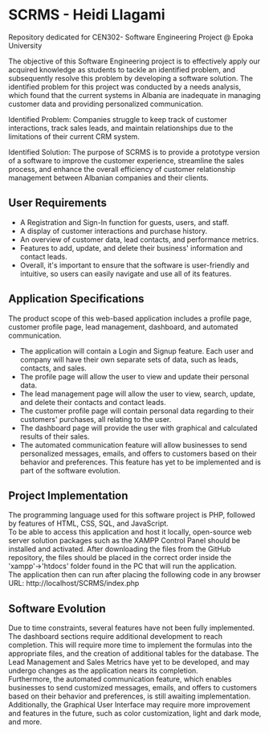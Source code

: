 # SCRMS - Heidi Llagami
Repository dedicated for CEN302- Software Engineering Project @ Epoka University

The objective of this Software Engineering project is to effectively apply our acquired knowledge as students to tackle an identified problem, and subsequently resolve this problem by developing a software solution.​
The identified problem for this project was conducted by a needs analysis, which found that the current systems in Albania are inadequate in managing customer data and providing personalized communication. 
  
Identified Problem: Companies struggle to keep track of customer interactions, track sales leads, and maintain relationships due to the limitations of their current CRM system.  
  
Identified Solution: The purpose of SCRMS is to provide a prototype version of a software to improve the customer experience, streamline the sales process, and enhance the overall efficiency of customer relationship management between Albanian companies and their clients.​

## User Requirements 
* A Registration and Sign-In function for guests, users, and staff.  
* A display of customer interactions and purchase history.  
* An overview of customer data, lead contacts, and performance metrics.
* Features to add, update, and delete their business' information and contact leads.
* Overall, it's important to ensure that the software is user-friendly and intuitive, so users can easily navigate and use all of its features.  
    
## Application Specifications
The product scope of this web-based application includes a profile page, customer profile page, lead management, dashboard, and automated communication.  
* The application will contain a Login and Signup feature. Each user and company will have their own separate sets of data, such as leads, contacts, and sales.
* The profile page will allow the user to view and update their personal data.
* The lead management page will allow the user to view, search, update, and delete their contacts and contact leads.
* The customer profile page will contain personal data regarding to their customers' purchases, all relating to the user.
* The dashboard page will provide the user with graphical and calculated results of their sales.
* The automated communication feature will allow businesses to send personalized messages, emails, and offers to customers based on their behavior and preferences. This feature has yet to be implemented and is part of the software evolution.

## Project Implementation
The programming language used for this software project is PHP, followed by features of HTML, CSS, SQL, and JavaScript.  
To be able to access this application and host it locally, open-source web server solution packages such as the XAMPP Control Panel should be installed and activated.  After downloading the files from the GitHub repository, the files should be placed in the correct order inside the 'xampp'->'htdocs' folder found in the PC that will run the application.  
The application then can run after placing the following code in any browser URL:  http://localhost/SCRMS/index.php  

## Software Evolution
Due to time constraints, several features have not been fully implemented.  
The dashboard sections require additional development to reach completion. This will require more time to implement the formulas into the appropriate files, and the creation of additional tables for the database.
The Lead Management and Sales Metrics have yet to be developed, and may undergo changes as the application nears its completion.  
Furthermore, the automated communication feature, which enables businesses to send customized messages, emails, and offers to customers based on their behavior and preferences, is still awaiting implementation.  
Additionally, the Graphical User Interface may require more improvement and features in the future, such as color customization, light and dark mode, and more.
